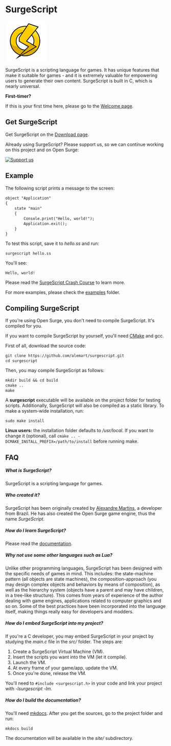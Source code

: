 SurgeScript
===========

![SurgeScript](docs/img/opensurge.png)

SurgeScript is a scripting language for games. It has unique features that make it suitable for games - and it is extremely valuable for empowering users to generate their own content. SurgeScript is built in C, which is nearly universal.

**First-timer?**

If this is your first time here, please go to the [Welcome page](https://alemart.github.io/surgescript).

Get SurgeScript
---------------

Get SurgeScript on the [Download page](https://alemart.github.io/surgescript/download).

Already using SurgeScript? Please support us, so we can continue working on this project and on Open Surge:

[![Support us](https://www.paypalobjects.com/en_US/i/btn/btn_donateCC_LG.gif)](https://www.paypal.com/cgi-bin/webscr?cmd=_s-xclick&hosted_button_id=3WAZYYTB22KFG)

Example
-------

The following script prints a message to the screen:

```
object "Application"
{
    state "main"
    {
        Console.print("Hello, world!");
        Application.exit();
    }
}
```

To test this script, save it to *hello.ss* and run:

```
surgescript hello.ss
```

You'll see:

```
Hello, world!
```

Please read the [SurgeScript Crash Course](https://alemart.github.io/surgescript/tutorials/hello) to learn more.

For more examples, please check the [examples](examples) folder.

Compiling SurgeScript
---------------------

If you're using Open Surge, you don't need to compile SurgeScript. It's compiled for you.

If you want to compile SurgeScript by yourself, you'll need [CMake](https://cmake.org) and gcc.

First of all, download the source code:

```
git clone https://github.com/alemart/surgescript.git
cd surgescript
```

Then, you may compile SurgeScript as follows:

```
mkdir build && cd build
cmake ..
make
```

A **surgescript** executable will be available on the project folder for testing scripts. Additionally, SurgeScript will also be compiled as a static library. To make a system-wide installation, run:

```
sudo make install
```

**Linux users:** the installation folder defaults to */usr/local*. If you want to change it (optional), call `cmake .. -DCMAKE_INSTALL_PREFIX=/path/to/install` before running make.

FAQ
---

##### What is SurgeScript?

SurgeScript is a scripting language for games.

##### Who created it?

SurgeScript has been originally created by [Alexandre Martins](https://github.com/alemart), a developer from Brazil. He has also created the Open Surge game engine, thus the name *SurgeScript*.

##### How do I learn SurgeScript?

Please read the [documentation](https://alemart.github.io/surgescript/).

##### Why not use some other languages such as Lua?

Unlike other programming languages, SurgeScript has been designed with the specific needs of games in mind. This includes: the state-machine pattern (all objects are state machines), the composition-approach (you may design complex objects and behaviors by means of composition), as well as the hierarchy system (objects have a parent and may have children, in a tree-like structure). This comes from years of experience of the author dealing with game engines, applications related to computer graphics and so on. Some of the best practices have been incorporated into the language itself, making things really easy for developers and modders.

##### How do I embed SurgeScript into my project?

If you're a C developer, you may embed SurgeScript in your project by studying the *main.c* file in the *src/* folder. The steps are:

1. Create a SurgeScript Virtual Machine (VM).
2. Insert the scripts you want into the VM (let it compile).
3. Launch the VM.
4. At every frame of your game/app, update the VM.
5. Once you're done, release the VM.

You'll need to `#include <surgescript.h>` in your code and link your project with *-lsurgescript -lm*.

##### How do I build the documentation?

You'll need [mkdocs](http://www.mkdocs.org). After you get the sources, go to the project folder and run:

```
mkdocs build
```

The documentation will be available in the *site/* subdirectory.
